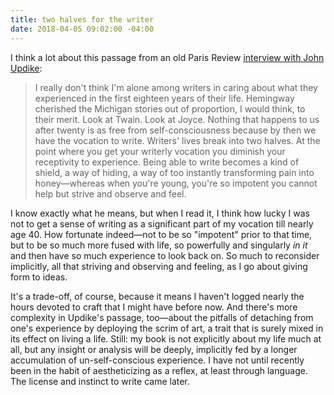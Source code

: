 ```yaml
---
title: two halves for the writer
date: 2018-04-05 09:02:00 -04:00
---
```


I think a lot about this passage from an old Paris Review [interview with John Updike](https://www.theparisreview.org/interviews/4219/john-updike-the-art-of-fiction-no-43-john-updike):

>I really don't think I'm alone among writers in caring about what they experienced in the first eighteen years of their life. Hemingway cherished the Michigan stories out of proportion, I would think, to their merit. Look at Twain. Look at Joyce. Nothing that happens to us after twenty is as free from self-consciousness because by then we have the vocation to write. Writers' lives break into two halves. At the point where you get your writerly vocation you diminish your receptivity to experience. Being able to write becomes a kind of shield, a way of hiding, a way of too instantly transforming pain into honey—whereas when you're young, you're so impotent you cannot help but strive and observe and feel. 

I know exactly what he means, but when I read it, I think how lucky I was not to get a sense of writing as a significant part of my vocation till nearly age 40. How fortunate indeed—not to be so "impotent" prior to that time, but to be so much more fused with life, so powerfully and singularly *in it* and then have so much experience to look back on. So much to reconsider implicitly, all that striving and observing and feeling, as I go about giving form to ideas. 

It's a trade-off, of course, because it means I haven't logged nearly the hours devoted to craft that I might have before now. And there's more complexity in Updike's passage, too—about the pitfalls of detaching from one's experience by deploying the scrim of art, a trait that is surely mixed in its effect on living a life. Still: my book is not explicitly about my life much at all, but any insight or analysis will be deeply, implicitly fed by a longer accumulation of un-self-conscious experience. I have not until recently been in the habit of aestheticizing as a reflex, at least through language. The license and instinct to write came later. 